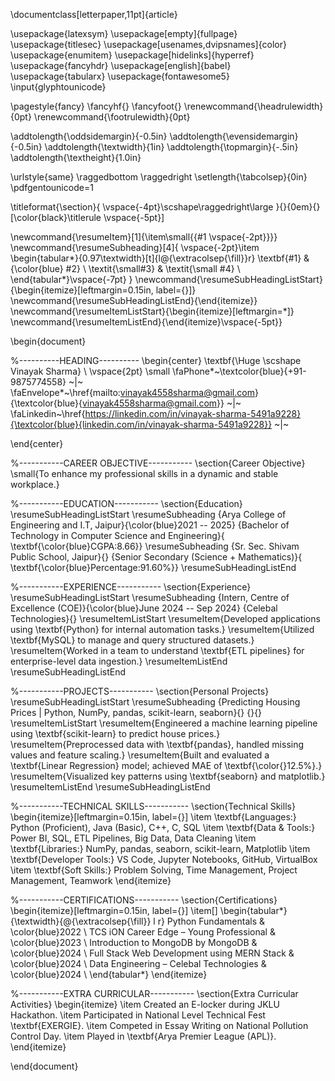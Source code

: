 \documentclass[letterpaper,11pt]{article}

\usepackage{latexsym}
\usepackage[empty]{fullpage}
\usepackage{titlesec}
\usepackage[usenames,dvipsnames]{color}
\usepackage{enumitem}
\usepackage[hidelinks]{hyperref}
\usepackage{fancyhdr}
\usepackage[english]{babel}
\usepackage{tabularx}
\usepackage{fontawesome5}
\input{glyphtounicode}

\pagestyle{fancy}
\fancyhf{}
\fancyfoot{}
\renewcommand{\headrulewidth}{0pt}
\renewcommand{\footrulewidth}{0pt}

\addtolength{\oddsidemargin}{-0.5in}
\addtolength{\evensidemargin}{-0.5in}
\addtolength{\textwidth}{1in}
\addtolength{\topmargin}{-.5in}
\addtolength{\textheight}{1.0in}

\urlstyle{same}
\raggedbottom
\raggedright
\setlength{\tabcolsep}{0in}
\pdfgentounicode=1

\titleformat{\section}{
  \vspace{-4pt}\scshape\raggedright\large
}{}{0em}{}[\color{black}\titlerule \vspace{-5pt}]

\newcommand{\resumeItem}[1]{\item\small{{#1 \vspace{-2pt}}}}
\newcommand{\resumeSubheading}[4]{
  \vspace{-2pt}\item
  \begin{tabular*}{0.97\textwidth}[t]{l@{\extracolsep{\fill}}r}
    \textbf{#1} & {\color{blue} #2} \\
    \textit{\small#3} & \textit{\small #4} \\
  \end{tabular*}\vspace{-7pt}
}
\newcommand{\resumeSubHeadingListStart}{\begin{itemize}[leftmargin=0.15in, label={}]} 
\newcommand{\resumeSubHeadingListEnd}{\end{itemize}}
\newcommand{\resumeItemListStart}{\begin{itemize}[leftmargin=*]}
\newcommand{\resumeItemListEnd}{\end{itemize}\vspace{-5pt}}

\begin{document}

%----------HEADING----------
\begin{center}
    \textbf{\Huge \scshape Vinayak Sharma} \\ \vspace{2pt}
    \small 
    \faPhone*~\textcolor{blue}{+91-9875774558} ~|~ 
    \faEnvelope*~\href{mailto:vinayak4558sharma@gmail.com}{\textcolor{blue}{vinayak4558sharma@gmail.com}} ~|~ 
    \faLinkedin~\href{https://linkedin.com/in/vinayak-sharma-5491a9228}{\textcolor{blue}{linkedin.com/in/vinayak-sharma-5491a9228}} ~|~
   
\end{center}


%-----------CAREER OBJECTIVE-----------
\section{Career Objective}
\small{To enhance my professional skills in a dynamic and stable workplace.}

%-----------EDUCATION-----------
\section{Education}
\resumeSubHeadingListStart
  \resumeSubheading
    {Arya College of Engineering and I.T, Jaipur}{\color{blue}2021 -- 2025}
    {Bachelor of Technology in Computer Science and Engineering}{ \textbf{\color{blue}CGPA:8.66}}
  \resumeSubheading
    {Sr. Sec. Shivam Public School, Jaipur}{}
    {Senior Secondary (Science + Mathematics)}{ \textbf{\color{blue}Percentage:91.60\%}}
\resumeSubHeadingListEnd

%-----------EXPERIENCE-----------
\section{Experience}
\resumeSubHeadingListStart
  \resumeSubheading
    {Intern, Centre of Excellence (COE)}{\color{blue}June 2024 -- Sep 2024}
    {Celebal Technologies}{}
  \resumeItemListStart
    \resumeItem{Developed applications using \textbf{Python} for internal automation tasks.}
    \resumeItem{Utilized \textbf{MySQL} to manage and query structured datasets.}
    \resumeItem{Worked in a team to understand \textbf{ETL pipelines} for enterprise-level data ingestion.}
  \resumeItemListEnd
\resumeSubHeadingListEnd

%-----------PROJECTS-----------
\section{Personal Projects}
\resumeSubHeadingListStart
  \resumeSubheading
    {Predicting Housing Prices | Python, NumPy, pandas, scikit-learn, seaborn}{}
    {}{}
  \resumeItemListStart
    \resumeItem{Engineered a machine learning pipeline using \textbf{scikit-learn} to predict house prices.}
    \resumeItem{Preprocessed data with \textbf{pandas}, handled missing values and feature scaling.}
    \resumeItem{Built and evaluated a \textbf{Linear Regression} model; achieved MAE of \textbf{\color{}12.5\%}.}
    \resumeItem{Visualized key patterns using \textbf{seaborn} and matplotlib.}
  \resumeItemListEnd
\resumeSubHeadingListEnd

%-----------TECHNICAL SKILLS-----------
\section{Technical Skills}
\begin{itemize}[leftmargin=0.15in, label={}]
  \item \textbf{Languages:} Python (Proficient), Java (Basic), C++, C, SQL
  \item \textbf{Data & Tools:} Power BI, SQL, ETL Pipelines, Big Data, Data Cleaning
  \item \textbf{Libraries:} NumPy, pandas, seaborn, scikit-learn, Matplotlib
  \item \textbf{Developer Tools:} VS Code, Jupyter Notebooks, GitHub, VirtualBox
  \item \textbf{Soft Skills:} Problem Solving, Time Management, Project Management, Teamwork
\end{itemize}

%-----------CERTIFICATIONS-----------
\section{Certifications}
\begin{itemize}[leftmargin=0.15in, label={}]
  \item[]
  \begin{tabular*}{\textwidth}{@{\extracolsep{\fill}} l r}
    Python Fundamentals & \color{blue}2022 \\
    TCS iON Career Edge – Young Professional & \color{blue}2023 \\
    Introduction to MongoDB by MongoDB & \color{blue}2024 \\
    Full Stack Web Development using MERN Stack & \color{blue}2024 \\
    Data Engineering – Celebal Technologies & \color{blue}2024 \\
  \end{tabular*}
\end{itemize}


%-----------EXTRA CURRICULAR-----------
\section{Extra Curricular Activities}
\begin{itemize}
  \item Created an E-locker during JKLU Hackathon.
  \item Participated in National Level Technical Fest \textbf{EXERGIE}.
  \item Competed in Essay Writing on National Pollution Control Day.
  \item Played in \textbf{Arya Premier League (APL)}.
\end{itemize}

\end{document}
